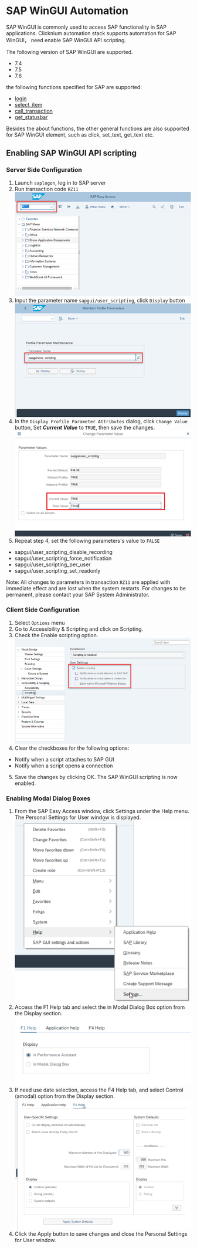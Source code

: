 # SAP WinGUI Automation
SAP WinGUI is commonly used to access SAP functionality in SAP applications.
Clicknium automation stack supports automation for SAP WinGUI， need enable SAP WinGUI API scripting.

The following version of SAP WinGUI are supported.
- 7.4
- 7.5
- 7.6
  
the following functions specified for SAP are supported:
- [login](/doc/api/python/sap/login.md)
- [select_item](/doc/api/python/sap/select_item.md)
- [call_transaction](/doc/api/python/sap/call_transaction.md)
- [get_statusbar](/doc/api/python/sap/get_statusbar.md)  

Besides the about functions, the other general functions are also supported for SAP WinGUI element, such as click, set_text, get_text etc.

## Enabling SAP WinGUI API scripting
### Server Side Configuration
1. Launch `saplogon`, log in to SAP server
2. Run transaction code `RZ11`  
![sap](img/sap1.png)  
3. Input the parameter name `sapgui/user_scripting`, click `Display` button
![sap](img/sap2.png)  
4. In the `Display Profile Parameter Attributes` dialog, click `Change Value` button, Set ***Current Value*** to `TRUE`, then save the changes.
![sap](img/sap3.png)  
5. Repeat step 4, set the following parameters's value to `FALSE`
- sapgui/user_scripting_disable_recording
- sapgui/user_scripting_force_notification
- sapgui/user_scripting_per_user
- sapgui/user_scripting_set_readonly
  
Note: All changes to parameters in transaction `RZ11` are applied with immediate effect and are lost when the system restarts. For changes to be permanent, please contact your SAP System Administrator.

### Client Side Configuration
1. Select  `Options` menu
2. Go to Accessibility & Scripting and click on Scripting.
3. Check the Enable scripting option.  
![sap](img/sap4.png)  
4. Clear the checkboxes for the following options:
- Notify when a script attaches to SAP GUI
- Notify when a script opens a connection
5. Save the changes by clicking OK. The SAP WinGUI scripting is now enabled.

### Enabling Modal Dialog Boxes
1. From the SAP Easy Access window, click Settings under the Help menu. The Personal Settings for User window is displayed.  
![sap](img/sap5.png)  
2. Access the F1 Help tab and select the in Modal Dialog Box option from the Display section.  
![sap](img/sap6.png)  
3. If need use date selection, access the F4 Help tab, and select Control (amodal) option from the Display section.  
![sap](img/sap7.png)  
4. Click the Apply button to save changes and close the Personal Settings for User window.